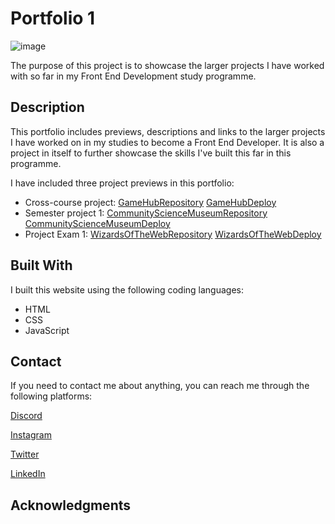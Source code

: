 # Portfolio 1

![image](https://user-images.githubusercontent.com/52622303/164316813-4b12d99f-aeb7-4069-85cf-e72b3a50ac99.png)

The purpose of this project is to showcase the larger projects I have worked with so far in my Front End Development study programme.

## Description

This portfolio includes previews, descriptions and links to the larger projects I have worked on in my studies to become a Front End Developer. It is also a project in itself to further showcase the skills I've built this far in this programme.

I have included three project previews in this portfolio:

- Cross-course project: [GameHubRepository](https://github.com/Prebre/2021-10-04_Ida-Katrine-Presttun-Brekken-MA-3_fp) [GameHubDeploy](https://2021-10-04-ikpb-ma3-fp.netlify.app/)
- Semester project 1: [CommunityScienceMuseumRepository](https://github.com/Prebre/2021-12-06_Ida-Katrine-Presttun-Brekken_SP1-fp) [CommunityScienceMuseumDeploy](https://2021-12-06-ida-katrine-presttun-brekken-sp1-fp.netlify.app/)
- Project Exam 1: [WizardsOfTheWebRepository](https://github.com/Noroff-FEU-Assignments/project-exam-1-Prebre) [WizardsOfTheWebDeploy](https://project-exam-ikpb.netlify.app/)

## Built With

I built this website using the following coding languages:

- HTML
- CSS
- JavaScript

## Contact

If you need to contact me about anything, you can reach me through the following platforms:

[Discord](https://discord.com/channels/@svevngjengar#4627)

[Instagram](http://instagram.com/prebredev)

[Twitter](https://twitter.com/Ribbon_Blues)

[LinkedIn](http://linkedin.com/in/ida-katrine-presttun-brekken-aa2659206)

## Acknowledgments
